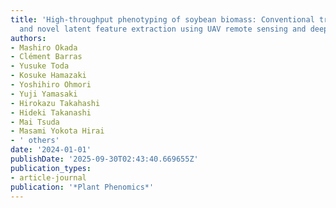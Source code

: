 ```yaml
---
title: 'High-throughput phenotyping of soybean biomass: Conventional trait estimation
  and novel latent feature extraction using UAV remote sensing and deep learning models'
authors:
- Mashiro Okada
- Clément Barras
- Yusuke Toda
- Kosuke Hamazaki
- Yoshihiro Ohmori
- Yuji Yamasaki
- Hirokazu Takahashi
- Hideki Takanashi
- Mai Tsuda
- Masami Yokota Hirai
- ' others'
date: '2024-01-01'
publishDate: '2025-09-30T02:43:40.669655Z'
publication_types:
- article-journal
publication: '*Plant Phenomics*'
---
```

